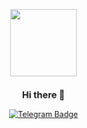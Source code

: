 <div id="header" align="center">
  <img src="https://media.giphy.com/media/SScTyz7dQ0Gf7c9dZ9/giphy.gif" width="120"/>
  <h3> Hi there 👋 </h3>
  
  <div id="badges">
  <a href="https://t.me/alenakechko">
    <img src="https://img.shields.io/badge/Telegram-blue?style=for-the-badge&logo=telegram&logoColor=white" alt="Telegram Badge"/>
  </a>
  
</div>
  
</div>


<!--
**LenaKechko/LenaKechko** is a ✨ _special_ ✨ repository because its `README.md` (this file) appears on your GitHub profile.

Here are some ideas to get you started:

- 🔭 I’m currently working on ...
- 🌱 I’m currently learning ...
- 👯 I’m looking to collaborate on ...
- 🤔 I’m looking for help with ...
- 💬 Ask me about ...
- 📫 How to reach me: ...
- 😄 Pronouns: ...
- ⚡ Fun fact: ...
-->
